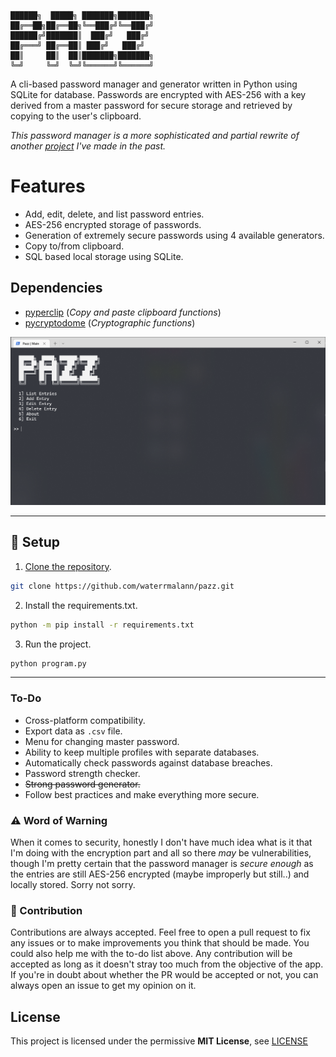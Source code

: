 ```
██████╗  █████╗ ███████╗███████╗
██╔══██╗██╔══██╗╚══███╔╝╚══███╔╝
██████╔╝███████║  ███╔╝   ███╔╝ 
██╔═══╝ ██╔══██║ ███╔╝   ███╔╝  
██║     ██║  ██║███████╗███████╗
╚═╝     ╚═╝  ╚═╝╚══════╝╚══════╝
```

A cli-based password manager and generator written in Python using SQLite for database. Passwords are encrypted with AES-256 with a key derived from a master password for secure storage and retrieved by copying to the user's clipboard.

*This password manager is a more sophisticated and partial rewrite of another [project](https://github.com/waterrmalann/CBSE-XII-CS-PROJECT) I've made in the past.*

# Features

- Add, edit, delete, and list password entries.
- AES-256 encrypted storage of passwords.
- Generation of extremely secure passwords using 4 available generators.
- Copy to/from clipboard.
- SQL based local storage using SQLite.

## Dependencies

- [pyperclip](https://pypi.org/project/pyperclip/) (*Copy and paste clipboard functions*)
- [pycryptodome](https://pypi.org/project/pycryptodome) (*Cryptographic functions*)

![Screenshot](screenshot.png)

---

## 🚀 Setup

1. [Clone the repository](https://docs.github.com/en/github/creating-cloning-and-archiving-repositories/cloning-a-repository-from-github/cloning-a-repository). 

```sh
git clone https://github.com/waterrmalann/pazz.git
```

2. Install the requirements.txt.

```sh
python -m pip install -r requirements.txt
```

3. Run the project.
```sh
python program.py
```

---

###  To-Do

- Cross-platform compatibility.
- Export data as `.csv` file.
- Menu for changing master password.
- Ability to keep multiple profiles with separate databases.
- Automatically check passwords against database breaches. 
- Password strength checker.
- ~~Strong password generator.~~
- Follow best practices and make everything more secure.

### ⚠️ Word of Warning

When it comes to security, honestly I don't have much idea what is it that I'm doing with the encryption part and all so there *may* be vulnerabilities, though I'm pretty certain that the password manager is *secure enough* as the entries are still AES-256 encrypted (maybe improperly but still..) and locally stored. Sorry not sorry.

### 🤝 Contribution

Contributions are always accepted. Feel free to open a pull request to fix any issues or to make improvements you think that should be made. You could also help me with the to-do list above. Any contribution will be accepted as long as it doesn't stray too much from the objective of the app. If you're in doubt about whether the PR would be accepted or not, you can always open an issue to get my opinion on it.

License
----

This project is licensed under the permissive **MIT License**, see [LICENSE](LICENSE)
